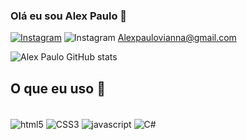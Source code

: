 
### Olá eu sou Alex Paulo 🤙

[![Instagram](https://img.shields.io/badge/Instagram-E4405F?style=for-the-badge&logo=instagram&logoColor=white)](https://www.instagram.com/alexpaulocsilva/) ![Instagram](https://img.shields.io/badge/Gmail-D14836?style=for-the-badge&logo=gmail&logoColor=white) Alexpaulovianna@gmail.com


![Alex Paulo GitHub stats](https://github-readme-stats.vercel.app/api?username=alexpvccsilva&show_icons=true&theme=tokyonight)

## O que eu uso 🤙

<div style="display: inline_block"> <br/>
<img align="center" alt="html5" src="https://img.shields.io/badge/HTML5-E34F26?style=for-the-badge&logo=html5&logoColor=white"/>
<img align="center" alt="CSS3" src="https://img.shields.io/badge/CSS3-1572B6?style=for-the-badge&logo=css3&logoColor=white"/>
<img align="center" alt="javascript" src="https://img.shields.io/badge/JavaScript-F7DF1E?style=for-the-badge&logo=javascript&logoColor=black"/>
<img align="center" alt="C#" src="https://img.shields.io/badge/C%23-239120?style=for-the-badge&logo=c-sharp&logoColor=white"/>
</div>
